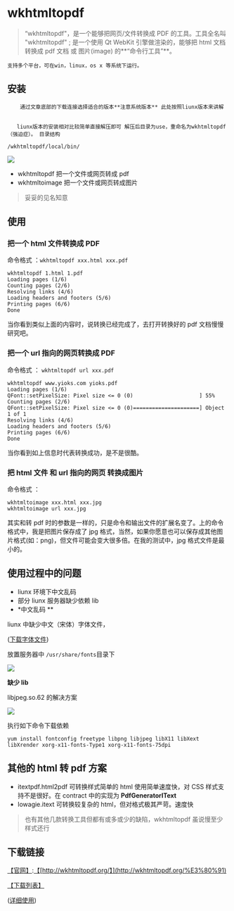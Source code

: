 # wkhtmltopdf

> “wkhtmltopdf"，是一个能够把网页/文件转换成 PDF 的工具。工具全名叫 "wkhtmltopdf" ; 是一个使用 Qt WebKit 引擎做渲染的，能够把 html 文档转换成 pdf 文档 或 图片(image) 的**“命令行工具”**。

    支持多个平台，可在win，linux，os x 等系统下运行。

## 安装

        通过文章底部的下载连接选择适合的版本**注意系统版本** 此处按照liunx版本来讲解


       liunx版本的安装相对比较简单直接解压即可 解压后目录为use，重命名为wkhtmltopdf（强迫症）。 目录结构

`/wkhtmltopdf/local/bin/`

![](https://blog-file.hehouhui.cn/202203152219619.png)

- wkhtmltopdf 把一个文件或网页转成 pdf
- wkhtmltoimage 把一个文件或网页转成图片

> 妥妥的见名知意

## 使用

### 把一个 html 文件转换成 PDF

命令格式 ：`wkhtmltopdf xxx.html xxx.pdf`

```text
wkhtmltopdf 1.html 1.pdf
Loading pages (1/6)
Counting pages (2/6)
Resolving links (4/6)
Loading headers and footers (5/6)
Printing pages (6/6)
Done

```

当你看到类似上面的内容时，说转换已经完成了，去打开转换好的 pdf 文档慢慢研究吧。

### 把一个 url 指向的网页转换成 PDF

命令格式 ： `wkhtmltopdf url xxx.pdf`

```text
wkhtmltopdf www.yioks.com yioks.pdf
Loading pages (1/6)
QFont::setPixelSize: Pixel size <= 0 (0)                     ] 55%
Counting pages (2/6)
QFont::setPixelSize: Pixel size <= 0 (0)=====================] Object 1 of 1
Resolving links (4/6)
Loading headers and footers (5/6)
Printing pages (6/6)
Done

```

当你看到如上信息时代表转换成功，是不是很酷。

### 把 html 文件 和 url 指向的网页 转换成图片

命令格式 ：

```text
wkhtmltoimage xxx.html xxx.jpg
wkhtmltoimage url xxx.jpg

```

其实和转 pdf 时的参数是一样的，只是命令和输出文件的扩展名变了。上的命令格式中，我是把图片保存成了 jpg 格式，当然，如果你愿意也可以保存成其他图片格式(如：png)，但文件可能会变大很多倍。在我的测试中，jpg 格式文件是最小的。

## 使用过程中的问题

- liunx 环境下中文乱码
- 部分 liunx 服务器缺少依赖 lib
- \*中文乱码 \*\*

liunx 中缺少中文（宋体）字体文件，

([下载字体文件](https://blog-file.hehouhui.cn/202203152226460.zip))

放置服务器中 `/usr/share/fonts`目录下

![](https://blog-file.hehouhui.cn/202203152228291.png)

**缺少 lib**

libjpeg.so.62 的解决方案

![](https://blog-file.hehouhui.cn/202203152229619.png)

执行如下命令下载依赖

`yum install fontconfig freetype libpng libjpeg libX11 libXext libXrender xorg-x11-fonts-Type1 xorg-x11-fonts-75dpi`

## 其他的 html 转 pdf 方案

- itextpdf.html2pdf 可转换样式简单的 html 使用简单速度快，对 CSS 样式支持不是很好。在 contract 中的实现为 **PdfGeneratorIText**
- lowagie.itext 可转换较复杂的 html，但对格式极其严苛。速度快

> 也有其他几款转换工具但都有或多或少的缺陷，wkhtmltopdf 虽说慢至少样式还行

## 下载链接

[【官网】](http://wkhtmltopdf.org/):[【](http://wkhtmltopdf.org/)[http://wkhtmltopdf.org/】](http://wkhtmltopdf.org/%E3%80%91)

[【下载列表】](http://wkhtmltopdf.org/downloads.html)

([详细使用](https://blog.hehouhui.cn/archives/39))
